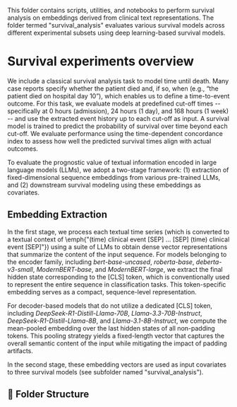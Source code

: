 This folder contains scripts, utilities, and notebooks to perform survival analysis on embeddings derived from clinical text representations. The folder termed "survival_analysis" evaluates various survival models across different experimental subsets using deep learning-based survival models.

# Survival experiments overview

We include a classical survival analysis task to model time until death. 
Many case reports specify whether the patient died and, if so, when (e.g., “the patient died on hospital day 10”), which enables us to define a time-to-event outcome. 
For this task, we evaluate models at predefined cut-off times -- specifically at 0 hours (admission), 24 hours (1 day), and 168 hours (1 week) -- and use the extracted event history up to each cut-off as input. 
A survival model is trained to predict the probability of survival over time beyond each cut-off. 
We evaluate performance using the time-dependent concordance index to assess how well the predicted survival times align with actual outcomes.

To evaluate the prognostic value of textual information encoded in large language models (LLMs), we adopt a two-stage framework: (1) extraction of fixed-dimensional sequence embeddings from various pre-trained LLMs, and (2) downstream survival modeling using these embeddings as covariates.

## Embedding Extraction

In the first stage, we process each textual time series (which is converted to a textual context of \emph{"(time) clinical event [SEP] ... [SEP] (time) clinical event [SEP]"}) using a suite of LLMs to obtain dense vector representations that summarize the content of the input sequence. 
For models belonging to the encoder family, including *bert-base-uncased*, *roberta-base*, *deberta-v3-small*, *ModernBERT-base*, and *ModernBERT-large*, we extract the final hidden state corresponding to the [CLS] token, which is conventionally used to represent the entire sequence in classification tasks. 
This token-specific embedding serves as a compact, sequence-level representation.

For decoder-based models that do not utilize a dedicated [CLS] token, including *DeepSeek-R1-Distill-Llama-70B*, *Llama-3.3-70B-Instruct*, *DeepSeek-R1-Distill-Llama-8B*, and *Llama-3.1-8B-Instruct*, we compute the mean-pooled embedding over the last hidden states of all non-padding tokens. 
This pooling strategy yields a fixed-length vector that captures the overall semantic content of the input while mitigating the impact of padding artifacts.

In the second stage, these embedding vectors are used as input covariates to three survival models (see subfolder named "survival_analysis").

## 📁 Folder Structure
```
```
